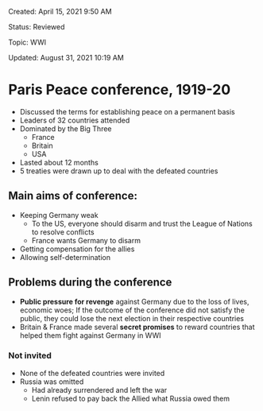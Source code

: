 Created: April 15, 2021 9:50 AM

Status: Reviewed

Topic: WWI

Updated: August 31, 2021 10:19 AM

# Paris Peace conference, 1919-20

- Discussed the terms for establishing peace on a permanent basis
- Leaders of 32 countries attended
- Dominated by the Big Three
    - France
    - Britain
    - USA
- Lasted about 12 months
- 5 treaties were drawn up to deal with the defeated countries

## Main aims of conference:

- Keeping Germany weak
    - To the US, everyone should disarm and trust the League of Nations to resolve conflicts
    - France wants Germany to disarm
- Getting compensation for the allies
- Allowing self-determination

## Problems during the conference

- **Public pressure for revenge** against Germany due to the loss of lives, economic woes; If the outcome of the conference did not satisfy the public, they could lose the next election in their respective countries
- Britain & France made several **secret promises** to reward countries that helped them fight against Germany in WWI

### Not invited

- None of the defeated countries were invited
- Russia was omitted
    - Had already surrendered and left the war
    - Lenin refused to pay back the Allied what Russia owed them